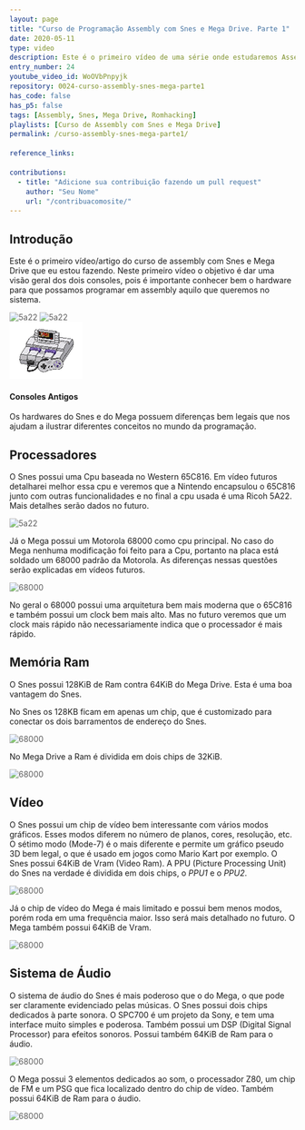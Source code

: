 ```yaml
---
layout: page
title: "Curso de Programação Assembly com Snes e Mega Drive. Parte 1"
date: 2020-05-11
type: video
description: Este é o primeiro vídeo de uma série onde estudaremos Assembly utilizando os videogames Snes e Mega Drive.
entry_number: 24
youtube_video_id: WoOVbPnpyjk
repository: 0024-curso-assembly-snes-mega-parte1
has_code: false
has_p5: false
tags: [Assembly, Snes, Mega Drive, Romhacking]
playlists: [Curso de Assembly com Snes e Mega Drive]
permalink: /curso-assembly-snes-mega-parte1/

reference_links:
 
contributions:
  - title: "Adicione sua contribuição fazendo um pull request"
    author: "Seu Nome"
    url: "/contribuacomosite/"
---
```


## Introdução

Este é o primeiro vídeo/artigo do curso de assembly com Snes e Mega Drive que eu estou fazendo.
Neste primeiro vídeo o objetivo é dar uma visão geral dos dois consoles, pois é importante conhecer bem o hardware para que possamos programar em assembly aquilo que queremos no sistema.

<img src="/pages_data/{{page.repository}}/snes.jpg" style="opacity:0.7;" alt="5a22"/>
<img src="/pages_data/{{page.repository}}/megadrive.jpg" style="opacity:0.7;" alt="5a22"/>

<div class="info">
<img src="/assets/img/icons/snes1.gif">
<div style='display: block'>
<h4>Consoles Antigos</h4>
<p>Os hardwares do Snes e do Mega possuem diferenças bem legais que nos ajudam a ilustrar diferentes conceitos no mundo da programação.</p>
</div>
</div>

## Processadores

O Snes possui uma Cpu baseada no Western 65C816. Em vídeo futuros detalharei melhor essa cpu e veremos que a Nintendo encapsulou o 65C816 junto com outras funcionalidades e no final a cpu usada é uma Ricoh 5A22. Mais detalhes serão dados no futuro.

<img src="/pages_data/{{page.repository}}/5a22.jpg" style="opacity:0.7;" alt="5a22"/>

Já o Mega possui um Motorola 68000 como cpu principal. No caso do Mega nenhuma modificação foi feito para a Cpu, portanto na placa está soldado um 68000 padrão da Motorola. As diferenças nessas questões serão explicadas em vídeos futuros.

<img src="/pages_data/{{page.repository}}/68000.jpg" style="opacity:0.7;" alt="68000"/>

No geral o 68000 possui uma arquitetura bem mais moderna que o 65C816 e também possui um clock bem mais alto. Mas no futuro veremos que um clock mais rápido não necessariamente indica que o processador é mais rápido.

## Memória Ram

O Snes possui 128KiB de Ram contra 64KiB do Mega Drive. Esta é uma boa vantagem do Snes.

No Snes os 128KB ficam em apenas um chip, que é customizado para conectar os dois barramentos de endereço do Snes.

<img src="/pages_data/{{page.repository}}/snes-wram.jpg" style="opacity:0.7;" alt="68000"/>

No Mega Drive a Ram é dividida em dois chips de 32KiB.

<img src="/pages_data/{{page.repository}}/mega-ram.jpg" style="opacity:0.7;" alt="68000"/>

## Vídeo

O Snes possui um chip de vídeo bem interessante com vários modos gráficos. Esses modos diferem no número de planos, cores, resolução, etc. O sétimo modo (Mode-7) é o mais diferente e permite um gráfico pseudo 3D bem legal, o que é usado em jogos como Mario Kart por exemplo. O Snes possui 64KiB de Vram (Video Ram).
A PPU (Picture Processing Unit) do Snes na verdade é dividida em dois chips, o *PPU1* e o *PPU2*.

<img src="/pages_data/{{page.repository}}/snes-ppu.jpg" style="opacity:0.7;" alt="68000"/>

Já o chip de vídeo do Mega é mais limitado e possui bem menos modos, porém roda em uma frequência maior. Isso será mais detalhado no futuro. O Mega também possui 64KiB de Vram.

<img src="/pages_data/{{page.repository}}/mega-vdp.jpg" style="opacity:0.7;" alt="68000"/>

## Sistema de Áudio

O sistema de áudio do Snes é mais poderoso que o do Mega, o que pode ser claramente evidenciado pelas músicas. O Snes possui dois chips dedicados à parte sonora. O SPC700 é um projeto da Sony, e tem uma interface muito simples e poderosa. Também possui um DSP (Digital Signal Processor) para efeitos sonoros. Possui também 64KiB de Ram para o áudio.

<img src="/pages_data/{{page.repository}}/snes-sound.jpg" style="opacity:0.7;" alt="68000"/>

O Mega possui 3 elementos dedicados ao som, o processador Z80, um chip de FM e um PSG que fica localizado dentro do chip de vídeo. Também possui 64KiB de Ram para o áudio.

<img src="/pages_data/{{page.repository}}/ym2612.jpg" style="opacity:0.7;" alt="68000"/>
